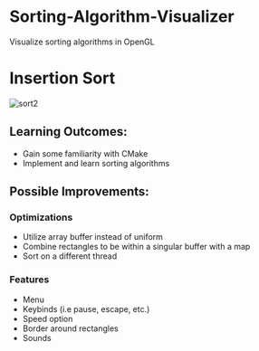 # Sorting-Algorithm-Visualizer
Visualize sorting algorithms in OpenGL

# Insertion Sort
![sort2](https://user-images.githubusercontent.com/69094266/163530054-aaa53f0d-06a4-4528-a26b-8edf7c094732.gif)


## Learning Outcomes:
- Gain some familiarity with CMake
- Implement and learn sorting algorithms

## Possible Improvements:
### Optimizations
- Utilize array buffer instead of uniform
- Combine rectangles to be within a singular buffer with a map
- Sort on a different thread
### Features
- Menu
- Keybinds (i.e pause, escape, etc.)
- Speed option
- Border around rectangles
- Sounds
